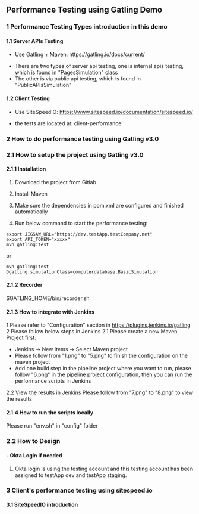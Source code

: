 ## Performance Testing using Gatling Demo

### 1 Performance Testing Types introduction in this demo

#### 1.1 Server APIs Testing

- Use Gatling + Maven: https://gatling.io/docs/current/

* There are two types of server api testing, one is internal apis testing, which is found in "PagesSimulation" class
* The other is via public api testing, which is found in "PublicAPIsSimulation"

#### 1.2 Client Testing

- Use SiteSpeedIO: https://www.sitespeed.io/documentation/sitespeed.io/

- the tests are located at: client-performance



### 2 How to do performance testing using Gatling v3.0

### 2.1 How to setup the project using Gatling v3.0
#### 2.1.1 Installation 

1. Download the project from Gitlab

2. Install Maven

3. Make sure the dependencies in pom.xml are configured and finished automatically

4. Run below command to start the performance testing: 

  ```
  export JIGSAW_URL="https://dev.testApp.testCompany.net"
  export API_TOKEN="xxxxx"
  mvn gatling:test 
  ```

or 

```mvn gatling:test -Dgatling.simulationClass=computerdatabase.BasicSimulation
mvn gatling:test -Dgatling.simulationClass=computerdatabase.BasicSimulation
```

#### 2.1.2 Recorder

$GATLING_HOME/bin/recorder.sh 

#### 2.1.3 How to integrate with Jenkins

1 Please refer to "Configuration" section in https://plugins.jenkins.io/gatling
2 Please follow below steps in Jenkins 
2.1 Please create a new Maven Project first:

- Jenkins -> New Items -> Select Maven project
- Please follow from "1.png" to "5.png" to finish the configuration on the maven project
- Add one build step in the pipeline project where you want to run, please follow "6.png" in the pipeline project configuration, then you can run the performance scripts in Jenkins

2.2 View the results in Jenkins
Please follow from "7.png" to "8.png" to view the results

#### 2.1.4 How to run the scripts locally

Please run "env.sh" in "config" folder



### 2.2 How to Design 

#### - Okta Login if needed

1. Okta login is using the testing account and this testing account has been assigned to testApp dev and testApp staging.



### 3 Client's performance testing using sitespeed.io

#### 3.1 SiteSpeedIO introduction